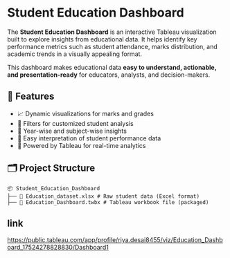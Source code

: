 
# Student Education Dashboard

The **Student Education Dashboard** is an interactive Tableau visualization built to explore insights from educational data. It helps identify key performance metrics such as student attendance, marks distribution, and academic trends in a visually appealing format.

This dashboard makes educational data **easy to understand, actionable, and presentation-ready** for educators, analysts, and decision-makers.



## 🧩 Features

- 📈 Dynamic visualizations for marks and grades
- 🎯 Filters for customized student analysis
- 📅 Year-wise and subject-wise insights
- 🧠 Easy interpretation of student performance data
- 📁 Powered by Tableau for real-time analytics



## 🗂️ Project Structure
```
📦 Student_Education_Dashboard
├── 📄 Education_dataset.xlsx # Raw student data (Excel format)
├── 📄 Education_Dashboard.twbx # Tableau workbook file (packaged)
```

## link

https://public.tableau.com/app/profile/riya.desai8455/viz/Education_Dashboard_17524278828830/Dashboard1
